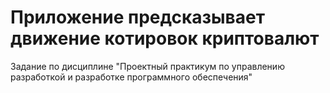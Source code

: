 # Приложение предсказывает движение котировок криптовалют

Задание по дисциплине "Проектный практикум по управлению разработкой и разработке программного обеспечения"
